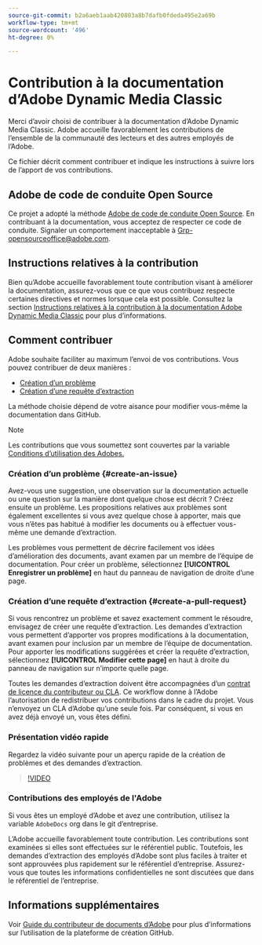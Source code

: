 ```yaml
---
source-git-commit: b2a6aeb1aab420803a8b7dafb0fdeda495e2a69b
workflow-type: tm+mt
source-wordcount: '496'
ht-degree: 0%

---
```

# Contribution à la documentation d’Adobe Dynamic Media Classic

Merci d’avoir choisi de contribuer à la documentation d’Adobe Dynamic Media Classic. Adobe accueille favorablement les contributions de l’ensemble de la communauté des lecteurs et des autres employés de l’Adobe.

Ce fichier décrit comment contribuer et indique les instructions à suivre lors de l’apport de vos contributions.

## Adobe de code de conduite Open Source

Ce projet a adopté la méthode [Adobe de code de conduite Open Source](code-of-conduct.md). En contribuant à la documentation, vous acceptez de respecter ce code de conduite. Signaler un comportement inacceptable à [Grp-opensourceoffice@adobe.com](mailto:Grp-opensourceoffice@adobe.com).

## Instructions relatives à la contribution

Bien qu’Adobe accueille favorablement toute contribution visant à améliorer la documentation, assurez-vous que ce que vous contribuez respecte certaines directives et normes lorsque cela est possible. Consultez la section [Instructions relatives à la contribution à la documentation Adobe Dynamic Media Classic](guidelines.md) pour plus d’informations.

## Comment contribuer

Adobe souhaite faciliter au maximum l’envoi de vos contributions. Vous pouvez contribuer de deux manières :

* [Création d’un problème](#create-an-issue)
* [Création d’une requête d’extraction](#create-a-pull-request)

La méthode choisie dépend de votre aisance pour modifier vous-même la documentation dans GitHub.

>[!NOTE]
>
>Les contributions que vous soumettez sont couvertes par la variable [Conditions d’utilisation des Adobes.](https://www.adobe.com/legal/terms.html)

### Création d’un problème {#create-an-issue}

Avez-vous une suggestion, une observation sur la documentation actuelle ou une question sur la manière dont quelque chose est décrit ? Créez ensuite un problème. Les propositions relatives aux problèmes sont également excellentes si vous avez quelque chose à apporter, mais que vous n’êtes pas habitué à modifier les documents ou à effectuer vous-même une demande d’extraction.

Les problèmes vous permettent de décrire facilement vos idées d’amélioration des documents, avant examen par un membre de l’équipe de documentation. Pour créer un problème, sélectionnez **[!UICONTROL Enregistrer un problème]** en haut du panneau de navigation de droite d’une page.

### Création d’une requête d’extraction {#create-a-pull-request}

Si vous rencontrez un problème et savez exactement comment le résoudre, envisagez de créer une requête d’extraction. Les demandes d’extraction vous permettent d’apporter vos propres modifications à la documentation, avant examen pour inclusion par un membre de l’équipe de documentation. Pour apporter les modifications suggérées et créer la requête d’extraction, sélectionnez **[!UICONTROL Modifier cette page]** en haut à droite du panneau de navigation sur n’importe quelle page.

Toutes les demandes d’extraction doivent être accompagnées d’un [contrat de licence du contributeur ou CLA](https://opensource.adobe.com/cla.html). Ce workflow donne à l’Adobe l’autorisation de redistribuer vos contributions dans le cadre du projet. Vous n’envoyez un CLA d’Adobe qu’une seule fois. Par conséquent, si vous en avez déjà envoyé un, vous êtes défini.

### Présentation vidéo rapide

Regardez la vidéo suivante pour un aperçu rapide de la création de problèmes et des demandes d’extraction.

>[!VIDEO](https://video.tv.adobe.com/v/27069)

### Contributions des employés de l&#39;Adobe

Si vous êtes un employé d’Adobe et avez une contribution, utilisez la variable `AdobeDocs` org dans le git d’entreprise.

L’Adobe accueille favorablement toute contribution. Les contributions sont examinées si elles sont effectuées sur le référentiel public. Toutefois, les demandes d’extraction des employés d’Adobe sont plus faciles à traiter et sont approuvées plus rapidement sur le référentiel d’entreprise. Assurez-vous que toutes les informations confidentielles ne sont discutées que dans le référentiel de l’entreprise.

## Informations supplémentaires

Voir [Guide du contributeur de documents d’Adobe](https://experienceleague.adobe.com/en/docs/contributor/contributor-guide/introduction) pour plus d’informations sur l’utilisation de la plateforme de création GitHub.
